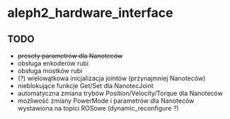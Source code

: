 # aleph2_hardware_interface

## TODO
- ~~presety parametrów dla Nanoteców~~
- obsługa enkoderów rubi
- obsługa mostków rubi
- (?) wielowątkowa inicjalizacja jointów (przynajmniej Nanoteców)
- nieblokujące funkcje Get/Set dla NanotecJoint
- automatyczna zmiana trybów Position/Velocity/Torque dla Nanoteców
- możliwość zmiany PowerMode i parametrów dla Nanoteców wystawiona na topici ROSowe (dynamic_reconfigure ?)
